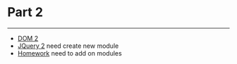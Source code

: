 # Part 2

---

* [DOM 2](../../modules/javascript-dom-2/README.md)
* [JQuery 2](../../modules/jquery-2/README.md) need create new module
* [Homework]() need to add on modules